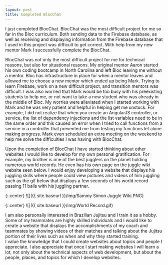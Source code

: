 ```yaml
---
layout: post
title: Completed BlocChat
---
```

I just completed BlocChat.  BlocChat was the most difficult project for me so far in the Bloc curriculum.  Both sending data to the Firebase database, as well as receiving and displaying information from the Firebase database that I used in this project was difficult to get correct.  With help from my new mentor Mark I successfully complete the BlocChat.  

BlocChat was not only the most difficult project for me for technical reasons, but also for situational reasons.  My original mentor Aaron started his own coding bootcamp in North Carolina and left Bloc leaving me without a mentor.  Bloc has infrastructure in place for when a mentor leaves and allowed me to choose a new mentor which ended up being Mark.  Trying to learn Firebase, work on a new difficult project, and transition mentors was difficult.  I was also worried that Mark would be too busy with his preexisting students to help me, or not want to take a new student who was already in the middle of Bloc.  My worries were alleviated when I started working with Mark and he was very patient and helpful in helping get me unstuck.  For example, I did not realize that when you create an AngularJS controller, or service, the list of dependency injections and the list variables need to be in the same order and this caused an error when I tried to call functions from a service in a controller that prevented me from testing my functions let alone making progress.  Mark even scheduled an extra meeting on the weekend to help me solve the difficulties I was having with BlocChat.    

Upon the completion of BlocChat I have started thinking about other websites I would like to develop for my own personal gratification.  For example, my brother is one of the best jugglers on the planet holding numerous world records.  He even has his own page on the juggle wiki website seen below.  I would enjoy developing a website that displays his juggling skills where people could view pictures and videos of him juggling such as the gif below that displays a few seconds of his world record passing 11 balls with his juggling partner.  

{:.center}
![]({{ site.baseurl }}/img/Sammy Simon Juggle Wiki.PNG)

{:.center}
![]({{ site.baseurl }}/img/World Record.gif)

I am also personally interested in Brazilian Jujitsu and I train it as a hobby.  Some of my teammates are highly skilled individuals and I would like to create a website that displays the accomplishments of my coach and teammates by showing videos of their matches and talking about the Jujitsu portion of their lives such as when and why they started training.  
I value the knowledge that I could create websites about topics and people I appreciate.  I also appreciate that once I start making websites I will learn a lot, not only about the technical aspects of web development, but about the people, places, and topics for which I develop websites.    

